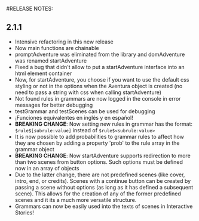 #RELEASE NOTES:

## 2.1.1
- Intensive refactoring in this new release
- Now main functions are chainable
- promptAdventure was eliminated from the library and domAdventure was renamed startAdventure
- Fixed a bug that didn't allow to put a startAdventure interface into an html element container
- Now, for startAdventure, you choose if you want to use the default css styling or not in the options when the Aventura object is created (no need to pass a string with css when calling startAdventure)
- Not found rules in grammars are now logged in the console in error messages for better debugging
- testGrammar and testScenes can be used for debugging
- ¡Funciones equivalentes en inglés y en español!
- **BREAKING CHANGE**: Now setting new rules in grammar has the format: `$rule$[subrule:value]` instead of `$rule$<subrule:value>`
- It is now possible to add probabilities to grammar rules to affect how they are chosen by adding a property 'prob' to the rule array in the grammar object
-  **BREAKING CHANGE**: Now startAdventure supports redirection to more than two scenes from button options. Such options must be defined now in an array of objects
- Due to the latter change, there are not predefined scenes (like cover, intro, end, or credits). Scenes with a continue button can be created by passing a scene without options (as long as it has defined a subsequent scene). This allows for the creation of any of the former predefined scenes and it its a much more versatile structure.
- Grammars can now be easily used into the texts of scenes in Interactive Stories!
